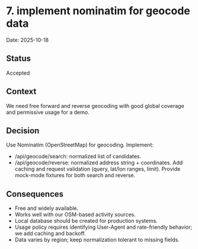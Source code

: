 # 7. implement nominatim for geocode data

Date: 2025-10-18

## Status

Accepted

## Context

We need free forward and reverse geocoding with good global coverage and permissive usage for a demo.

## Decision

Use Nominatim (OpenStreetMap) for geocoding. Implement:
* /api/geocode/search: normalized list of candidates.
* /api/geocode/reverse: normalized address string + coordinates.
Add caching and request validation (query, lat/lon ranges, limit). Provide mock-mode fixtures for both search and reverse.

## Consequences

* Free and widely available.
* Works well with our OSM-based activity sources.
* Local database should be created for production systems.
* Usage policy requires identifying User-Agent and rate-friendly behavior; we add caching and backoff.
* Data varies by region; keep normalization tolerant to missing fields.
